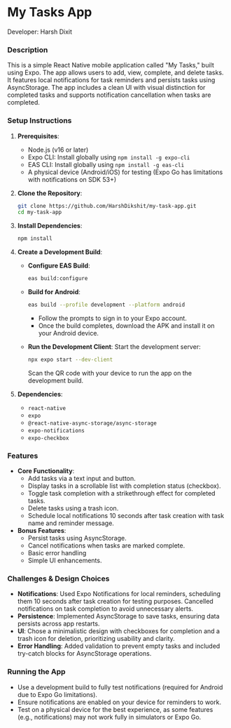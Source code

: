 # My Tasks App

Developer: Harsh Dixit

### Description

This is a simple React Native mobile application called "My Tasks," built using Expo. The app allows users to add, view, complete, and delete tasks. It features local notifications for task reminders and persists tasks using AsyncStorage. The app includes a clean UI with visual distinction for completed tasks and supports notification cancellation when tasks are completed.

### Setup Instructions

1. **Prerequisites**:

   - Node.js (v16 or later)
   - Expo CLI: Install globally using `npm install -g expo-cli`
   - EAS CLI: Install globally using `npm install -g eas-cli`
   - A physical device (Android/iOS) for testing (Expo Go has limitations with notifications on SDK 53+)

2. **Clone the Repository**:

   ```bash
   git clone https://github.com/HarshDikshit/my-task-app.git
   cd my-task-app
   ```

3. **Install Dependencies**:

   ```bash
   npm install
   ```

4. **Create a Development Build**:

   - **Configure EAS Build**:

     ```bash
     eas build:configure
     ```

   - **Build for Android**:

     ```bash
     eas build --profile development --platform android
     ```

     - Follow the prompts to sign in to your Expo account.
     - Once the build completes, download the APK and install it on your Android device.

   - **Run the Development Client**: Start the development server:

     ```bash
     npx expo start --dev-client
     ```

     Scan the QR code with your device to run the app on the development build.

5. **Dependencies**:

   - `react-native`
   - `expo`
   - `@react-native-async-storage/async-storage`
   - `expo-notifications`
   - `expo-checkbox`

### Features

- **Core Functionality**:
  - Add tasks via a text input and button.
  - Display tasks in a scrollable list with completion status (checkbox).
  - Toggle task completion with a strikethrough effect for completed tasks.
  - Delete tasks using a trash icon.
  - Schedule local notifications 10 seconds after task creation with task name and reminder message.
- **Bonus Features**:
  - Persist tasks using AsyncStorage.
  - Cancel notifications when tasks are marked complete.
  - Basic error handling
  - Simple UI enhancements.

### Challenges & Design Choices

- **Notifications**: Used Expo Notifications for local reminders, scheduling them 10 seconds after task creation for testing purposes. Cancelled notifications on task completion to avoid unnecessary alerts.
- **Persistence**: Implemented AsyncStorage to save tasks, ensuring data persists across app restarts.
- **UI**: Chose a minimalistic design with checkboxes for completion and a trash icon for deletion, prioritizing usability and clarity.
- **Error Handling**: Added validation to prevent empty tasks and included try-catch blocks for AsyncStorage operations.

### Running the App

- Use a development build to fully test notifications (required for Android due to Expo Go limitations).
- Ensure notifications are enabled on your device for reminders to work.
- Test on a physical device for the best experience, as some features (e.g., notifications) may not work fully in simulators or Expo Go.